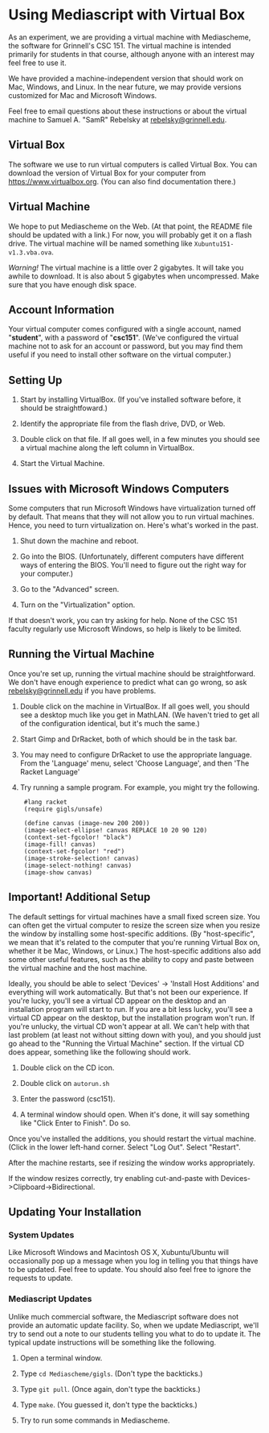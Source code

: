 Using Mediascript with Virtual Box
==================================

As an experiment, we are providing a virtual machine with Mediascheme,
the software for Grinnell's CSC 151.   The virtual machine is
intended primarily for students in that course, although anyone
with an interest may feel free to use it.

We have provided a machine-independent version that should work on
Mac, Windows, and Linux.  In the near future, we may provide versions
customized for Mac and Microsoft Windows.

Feel free to email questions about these instructions or about the 
virtual machine to Samuel A. "SamR" Rebelsky at <rebelsky@grinnell.edu>.

Virtual Box
-----------

The software we use to run virtual computers is called Virtual Box.  You can
download the version of Virtual Box for your computer from
<https://www.virtualbox.org>.  (You can also find documentation there.)

Virtual Machine
---------------

We hope to put Mediascheme on the Web.  (At that point, the README
file should be updated with a link.)  For now, you will probably
get it on a flash drive.  The virtual machine will be named something
like `Xubuntu151-v1.3.vba.ova`.

*Warning!*  The virtual machine is a little over 2 gigabytes.  It
will take you awhile to download.  It is also about 5 gigabytes
when uncompressed.  Make sure that you have enough disk space.

Account Information
-------------------

Your virtual computer comes configured with a single account, named
"**student**", with a password of "**csc151**".  (We've configured the virtual
machine not to ask for an account or password, but you may find them useful
if you need to install other software on the virtual computer.)

Setting Up
----------

1. Start by installing VirtualBox.  (If you've installed software before, it
   should be straightfoward.)

2. Identify the appropriate file from the flash drive, DVD, or Web.  

3. Double click on that file.  If all goes well, in a few minutes you should 
   see a virtual machine along the left column in VirtualBox.

4. Start the Virtual Machine.

Issues with Microsoft Windows Computers
---------------------------------------

Some computers that run Microsoft Windows have virtualization turned
off by default.  That means that they will not allow you to run
virtual machines.  Hence, you need to turn virtualization on.  Here's
what's worked in the past.

1. Shut down the machine and reboot.  

2. Go into the BIOS. (Unfortunately, different computers have different 
ways of entering the BIOS.  You'll need to figure out the right way for 
your computer.)

3. Go to the "Advanced" screen.  

4. Turn on the "Virtualization" option.

If that doesn't work, you can try asking for help.  None of the CSC 151 
faculty regularly use Microsoft Windows, so help is likely to be limited.

Running the Virtual Machine
---------------------------

Once you're set up, running the virtual machine should be straightforward.
We don't have enough experience to predict what can go wrong, so ask
<rebelsky@grinnell.edu> if you have problems.

1. Double click on the machine in VirtualBox.  If all goes well, you should
   see a desktop much like you get in MathLAN.  (We haven't tried to get all
   of the configuration identical, but it's much the same.)

2. Start Gimp and DrRacket, both of which should be in the task bar.

3. You may need to configure DrRacket to use the appropriate language.
   From the 'Language' menu, select 'Choose Language', and then 'The Racket
   Language'

4. Try running a sample program.  For example, you might try the following.

        #lang racket
        (require gigls/unsafe)

        (define canvas (image-new 200 200))
        (image-select-ellipse! canvas REPLACE 10 20 90 120)
        (context-set-fgcolor! "black")
        (image-fill! canvas)
        (context-set-fgcolor! "red")
        (image-stroke-selection! canvas)
        (image-select-nothing! canvas)
        (image-show canvas)

Important! Additional Setup
----------------------------

The default settings for virtual machines have a small fixed screen size.  You can
often get the virtual computer to resize the screen size when you resize the
window by installing some host-specific additions.  (By "host-specific", we
mean that it's related to the computer that you're running Virtual Box on,
whether it be Mac, Windows, or Linux.) The host-specific additions also add
some other useful features, such as the ability to copy and paste between
the virtual machine and the host machine.

Ideally, you should be able to select 'Devices' -> 'Install Host Additions'
and everything will work automatically.  But that's not been our experience.
If you're lucky, you'll see a virtual CD appear on the desktop and an
installation program will start to run.  If you are a bit less lucky, you'll
see a virtual CD appear on the desktop, but the installation program won't
run.  If you're unlucky, the virtual CD won't appear at all.  We can't help
with that last problem (at least not without sitting down with you), and you
should just go ahead to the "Running the Virtual Machine" section.   If the
virtual CD does appear, something like the following should work.

1. Double click on the CD icon.

2. Double click on `autorun.sh`

3. Enter the password (csc151).

4. A terminal window should open.  When it's done, it will say something 
like "Click Enter to Finish".  Do so.

Once you've installed the additions, you should restart the virtual machine.
(Click in the lower left-hand corner.  Select "Log Out".  Select "Restart".

After the machine restarts, see if resizing the window works appropriately.

If the window resizes correctly, try enabling cut-and-paste with 
Devices->Clipboard->Bidirectional.

Updating Your Installation
--------------------------

### System Updates

Like Microsoft Windows and Macintosh OS X, Xubuntu/Ubuntu will occasionally
pop up a message when you log in telling you that things have to be updated.
Feel free to update.  You should also feel free to ignore the requests to
update.

### Mediascript Updates

Unlike much commercial software, the Mediascript software does not
provide an automatic update facility.  So, when we update Mediascript,
we'll try to send out a note to our students telling you what to
do to update it.  The typical update instructions will be something
like the following.

1. Open a terminal window.

2. Type `cd Mediascheme/gigls`.  (Don't type the backticks.)

3. Type `git pull`.  (Once again, don't type the backticks.)

4. Type `make`.  (You guessed it, don't type the backticks.)

5. Try to run some commands in Mediascheme.
